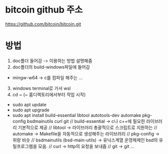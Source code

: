 # bitcoin github 주소
https://github.com/bitcoin/bitcoin.git

# 방법
1. doc폴더 들어감 -> 이용하는 방법 설명해줌
2. doc폴더의 build-windows파일에 들어감
* mingw-w64 -> c를 컴파일 해주는 ...
3. windows terminal로 가서 wsl 
4. cd ~   (~ 홈디렉토리에서부터 작업 시작)
- sudo apt update
- sudo apt upgrade
- sudo apt install build-essential libtool autotools-dev automake pkg-config bsdmainutils curl git
// build-essential  -> c나 c++에 필요한 라이브러리 기본적으로 제공
// libtool -> 라이브러리 총괄적으로 스크립트로 지원하는
// automake -> Makefile을 자동적으로 생성해주는 라이브러리
// pkg-config -> 위랑 비슷
// bsdmainutils   (bsd-main-utils) -> 유닉스계열 운영체제인 bsd의 유틸프로그램을 모음.
// curl -> http의 요청을 보내줌
// git -> git ...